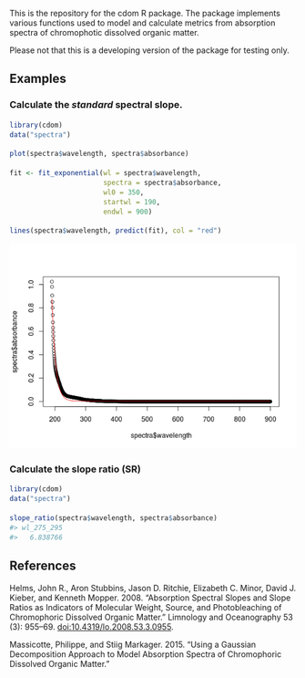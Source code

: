 This is the repository for the cdom R package. The package implements various functions used to model and calculate metrics from absorption spectra of chromophotic dissolved organic matter.

Please not that this is a developing version of the package for testing only.

Examples
--------

### Calculate the *standard* spectral slope.

``` r
library(cdom)
data("spectra")

plot(spectra$wavelength, spectra$absorbance)

fit <- fit_exponential(wl = spectra$wavelength,
                       spectra = spectra$absorbance,
                       wl0 = 350,
                       startwl = 190,
                       endwl = 900)

lines(spectra$wavelength, predict(fit), col = "red")
```

![](README-unnamed-chunk-2-1.png)

### Calculate the slope ratio (SR)

``` r
library(cdom)
data("spectra")

slope_ratio(spectra$wavelength, spectra$absorbance)
#> wl_275_295 
#>   6.838766
```

References
----------

Helms, John R., Aron Stubbins, Jason D. Ritchie, Elizabeth C. Minor, David J. Kieber, and Kenneth Mopper. 2008. “Absorption Spectral Slopes and Slope Ratios as Indicators of Molecular Weight, Source, and Photobleaching of Chromophoric Dissolved Organic Matter.” Limnology and Oceanography 53 (3): 955–69. <doi:10.4319/lo.2008.53.3.0955>.

Massicotte, Philippe, and Stiig Markager. 2015. “Using a Gaussian Decomposition Approach to Model Absorption Spectra of Chromophoric Dissolved Organic Matter.”
